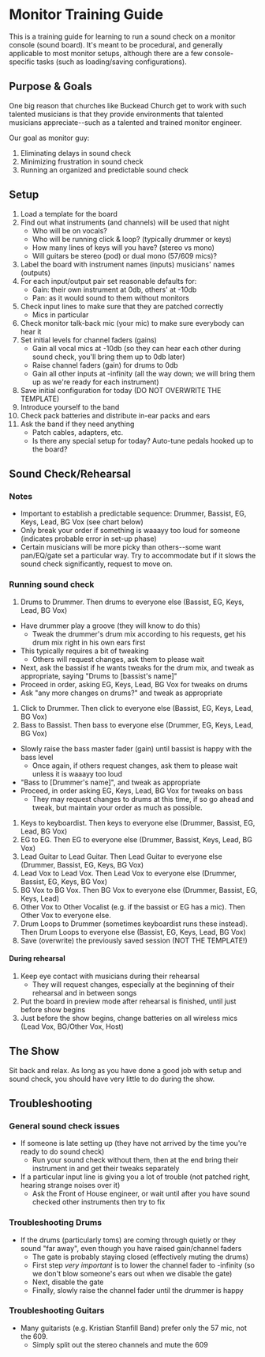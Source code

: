 <h1>Monitor Training Guide</h1>

This is a training guide for learning to run a sound check on a monitor console (sound board).  It's
meant to be procedural, and generally applicable to most monitor setups, although there are a few
console-specific tasks (such as loading/saving configurations).

<h2 id='purpose'>Purpose &amp; Goals</h2>

One big reason that churches like Buckead Church get to work with such talented musicians is that they provide environments that talented musicians appreciate--such as a talented and trained monitor engineer.

Our goal as monitor guy:

1. Eliminating delays in sound check
1. Minimizing frustration in sound check
1. Running an organized and predictable sound check

<h2 id='setup'>Setup</h2>

1. Load a template for the board
1. Find out what instruments (and channels) will be used that night
	- Who will be on vocals?
	- Who will be running click & loop? (typically drummer or keys)
	- How many lines of keys will you have? (stereo vs mono)
	- Will guitars be stereo (pod) or dual mono (57/609 mics)?
1. Label the board with instrument names (inputs) musicians' names (outputs)
1. For each input/output pair set reasonable defaults for:
	- Gain: their own instrument at 0db, others' at -10db
	- Pan: as it would sound to them without monitors
1. Check input lines to make sure that they are patched correctly
	- Mics in particular
1. Check monitor talk-back mic (your mic) to make sure everybody can hear it
1. Set initial levels for channel faders (gains)
    - Gain all vocal mics at -10db (so they can hear each other during sound check, you'll bring them up to 0db later)
    - Raise channel faders (gain) for drums to 0db
    - Gain all other inputs at -infinity (all the way down; we will bring them up as we're ready for each instrument)
1. Save initial configuration for today (DO NOT OVERWRITE THE TEMPLATE)
1. Introduce yourself to the band
1. Check pack batteries and distribute in-ear packs and ears
1. Ask the band if they need anything
	- Patch cables, adapters, etc.
	- Is there any special setup for today? Auto-tune pedals hooked up to the board?

<h2 id="soundcheck">Sound Check/Rehearsal</h2>

<h3>Notes</h3>

- Important to establish a predictable sequence: Drummer, Bassist, EG, Keys, Lead, BG Vox (see chart below)
- Only break your order if something is waaayy too loud for someone (indicates probable error in set-up phase)
- Certain musicians will be more picky than others--some want pan/EQ/gate set a particular way. Try to accommodate but if it slows the sound check significantly, request to move on.

<h3>Running sound check</h3>

1. Drums to Drummer.  Then drums to everyone else (Bassist, EG, Keys, Lead, BG Vox)
  - Have drummer play a groove (they will know to do this)
	- Tweak the drummer's drum mix according to his requests, get his drum mix right in his own ears first
  - This typically requires a bit of tweaking
	- Others will request changes, ask them to please wait
  - Next, ask the bassist if he wants tweaks for the drum mix, and tweak as appropriate, saying "Drums to [bassist's name]"
  - Proceed in order, asking EG, Keys, Lead, BG Vox for tweaks on drums
  - Ask "any more changes on drums?" and tweak as appropriate
1. Click to Drummer.  Then click to everyone else (Bassist, EG, Keys, Lead, BG Vox)
1. Bass to Bassist.  Then bass to everyone else (Drummer, EG, Keys, Lead, BG Vox)
  - Slowly raise the bass master fader (gain) until bassist is happy with the bass level
	- Once again, if others request changes, ask them to please wait unless it is waaayy too loud
  - "Bass to [Drummer's name]", and tweak as appropriate
  - Proceed, in order asking EG, Keys, Lead, BG Vox for tweaks on bass
	- They may request changes to drums at this time, if so go ahead and tweak, but maintain your order as much as possible.
1. Keys to keyboardist.  Then keys to everyone else (Drummer, Bassist, EG, Lead, BG Vox)
1. EG to EG.  Then EG to everyone else (Drummer, Bassist, Keys, Lead, BG Vox)
1. Lead Guitar to Lead Guitar.  Then Lead Guitar to everyone else (Drummer, Bassist, EG, Keys, BG Vox)
1. Lead Vox to Lead Vox.  Then Lead Vox to everyone else (Drummer, Bassist, EG, Keys, BG Vox)
1. BG Vox to BG Vox.  Then BG Vox to everyone else (Drummer, Bassist, EG, Keys, Lead)
1. Other Vox to Other Vocalist (e.g. if the bassist or EG has a mic).  Then Other Vox to everyone else.
1. Drum Loops to Drummer (sometimes keyboardist runs these instead).  Then Drum Loops to everyone else (Bassist, EG, Keys, Lead, BG Vox)
1. Save (overwrite) the previously saved session (NOT THE TEMPLATE!)

<h4>During rehearsal</h4>

1. Keep eye contact with musicians during their rehearsal
    - They will request changes, especially at the beginning of their rehearsal and in between songs
1. Put the board in preview mode after rehearsal is finished, until just before show begins
1. Just before the show begins, change batteries on all wireless mics (Lead Vox, BG/Other Vox, Host)

<h2 id="show">The Show</h2>

Sit back and relax.  As long as you have done a good job with setup and sound check, you should have very little to do during the show.

<h2 id="troubleshooting">Troubleshooting</h2>

<h3>General sound check issues</h3>

- If someone is late setting up (they have not arrived by the time you're ready to do sound check)
  - Run your sound check without them, then at the end bring their instrument in and get their tweaks separately
- If a particular input line is giving you a lot of trouble (not patched right, hearing strange noises over it)
  - Ask the Front of House engineer, or wait until after you have sound checked other instruments then try to fix

<h3>Troubleshooting Drums</h3>

- If the drums (particularly toms) are coming through quietly or they sound "far away", even though you have raised gain/channel faders
  - The gate is probably staying closed (effectively muting the drums)
  - First step *very important* is to lower the channel fader to -infinity (so we don't blow someone's ears out when we disable the gate)
  - Next, disable the gate
  - Finally, slowly raise the channel fader until the drummer is happy

<h3>Troubleshooting Guitars</h3>

- Many guitarists (e.g. Kristian Stanfill Band) prefer only the 57 mic, not the 609.
  - Simply split out the stereo channels and mute the 609